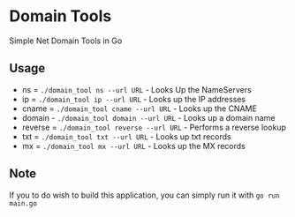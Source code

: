 # Domain Tools
Simple Net Domain Tools in Go

## Usage
 - ns = ```./domain_tool ns --url URL``` - Looks Up the NameServers
 - ip = ```./domain_tool ip --url URL``` - Looks up the IP addresses
 - cname = ```./domain_tool cname --url URL``` - Looks up the CNAME
 - domain - ```./domain_tool domain --url URL``` - Looks up a domain name
 - reverse = ```./domain_tool reverse --url URL``` - Performs a reverse lookup
 - txt = ```./domain_tool txt --url URL``` - Looks up txt records
 - mx = ```./domain_tool mx --url URL``` - Looks up the MX records

## Note
If you to do wish to build this application, you can simply run it with ```go run main.go```

